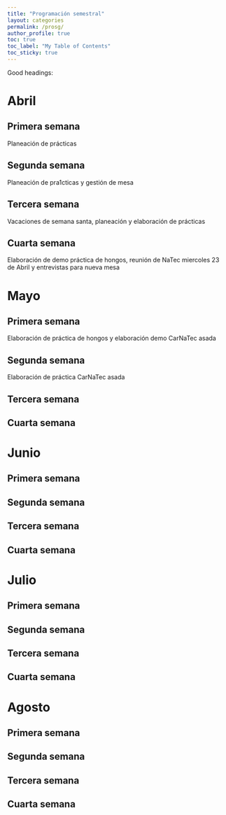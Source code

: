 ```yaml
---
title: "Programación semestral"
layout: categories
permalink: /prosg/
author_profile: true
toc: true
toc_label: "My Table of Contents"
toc_sticky: true
---
```

Good headings:

# Abril
## Primera semana
Planeación de prácticas
## Segunda semana
Planeación de pra1cticas y gestión de mesa
## Tercera semana
Vacaciones de semana santa, planeación y elaboración de prácticas
## Cuarta semana
Elaboración de demo práctica de hongos, reunión de NaTec miercoles 23 de Abril y entrevistas para nueva mesa
# Mayo
## Primera semana
Elaboración de práctica de hongos y elaboración demo CarNaTec asada
## Segunda semana
Elaboración de práctica CarNaTec asada
## Tercera semana
## Cuarta semana
# Junio
## Primera semana
## Segunda semana
## Tercera semana
## Cuarta semana
# Julio
## Primera semana
## Segunda semana
## Tercera semana
## Cuarta semana
# Agosto
## Primera semana
## Segunda semana
## Tercera semana
## Cuarta semana